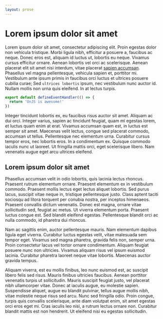 ```yaml
---
layout: prose
---
```


# Lorem ipsum dolor sit amet

Lorem ipsum dolor sit amet, consectetur adipiscing elit. Proin egestas dolor non vehicula tristique. Morbi ligula nibh, efficitur a posuere a, faucibus ac neque. Donec eros est, aliquam id luctus ut, lobortis eu neque. Vivamus cursus efficitur ornare. Aenean lobortis vel orci ac scelerisque. Aenean placerat elit sit amet nisi interdum, vitae placerat [sapien accumsan](https://unjs.io). Phasellus vel magna pellentesque, vehicula sapien et, porttitor mi. Vestibulum ante ipsum primis in faucibus orci luctus et ultrices posuere cubilia curae; Sed `ultrices lobortis` ipsum, nec vestibulum nunc auctor id. Nullam mollis non urna quis eleifend. In at lectus turpis.

```ts [my-file.ts]
export default defineEventHandler(() => {
  return 'UnJS is awesome!'
})
```

Integer tincidunt lobortis ex, eu faucibus risus auctor sit amet. Aliquam ac dui orci. Integer varius, sapien ac tincidunt feugiat, quam mi egestas lorem, et luctus quam enim at erat. Vivamus accumsan quam est, in luctus est semper sit amet. Maecenas velit lectus, congue sed placerat commodo, accumsan ut tellus. Pellentesque nec elementum urna. Curabitur cursus tempor eros, nec lobortis eros. In a condimentum ex. Quisque commodo iaculis nunc ut laoreet. Ut fringilla mattis orci, eget scelerisque libero. Nam venenatis augue eget arcu ultrices eleifend.

## Lorem ipsum dolor sit amet

Phasellus accumsan velit in odio lobortis, quis lacinia lectus rhoncus. Praesent rutrum elementum ornare. Praesent elementum ex in vestibulum commodo. Praesent mollis lectus eget lectus aliquet lobortis. Sed purus lacus, suscipit vitae neque in, tristique pellentesque justo. Class aptent taciti sociosqu ad litora torquent per conubia nostra, per inceptos himenaeos. Praesent convallis dictum venenatis. Donec est magna, ornare vitae sollicitudin sed, feugiat ac metus. Ut viverra elementum porta. Praesent luctus congue est. Sed blandit eleifend egestas. Pellentesque blandit orci ac nulla commodo, id pharetra dui rhoncus.

Nam ac sagittis enim, auctor pellentesque mauris. Nam elementum dapibus ligula eget viverra. Curabitur luctus egestas velit, vitae malesuada sem tempor eget. Vivamus sed magna pharetra, gravida felis non, semper urna. Proin consectetur lacus vel tortor ornare condimentum. Aliquam feugiat posuere nunc non ultricies. Vivamus aliquam risus vel ipsum euismod lacinia. Curabitur pharetra laoreet neque vitae lobortis. Maecenas auctor gravida tempus.

Aliquam viverra, est eu mollis finibus, leo nunc euismod est, ac suscipit libero felis sed risus. Mauris finibus ultricies faucibus. Aenean porttitor venenatis turpis ut sollicitudin. Mauris suscipit feugiat justo, vel placerat nibh ullamcorper vitae. Donec at iaculis augue, eu molestie sapien. Suspendisse aliquet, augue eu blandit pulvinar, tellus augue mollis nibh, vitae molestie neque risus sed arcu. Nunc sed fringilla odio. Proin congue, turpis quis convallis scelerisque, ante diam volutpat enim, sit amet egestas orci eros eget mi. Cras iaculis leo nisi, a rutrum lectus ornare non. Curabitur blandit mattis est non hendrerit. Ut eleifend nisi eu egestas sollicitudin.
